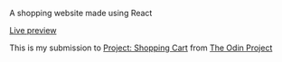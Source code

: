 A shopping website made using React

[Live preview](https://shopping-cart-2lj.pages.dev/)

This is my submission to [Project: Shopping Cart](https://www.theodinproject.com/lessons/node-path-react-new-shopping-cart) from [The Odin Project](https://www.theodinproject.com/)
